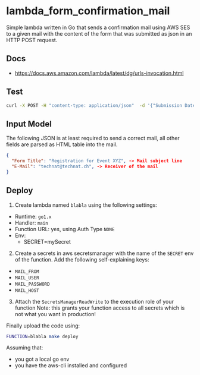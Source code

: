 # lambda_form_confirmation_mail

Simple lambda written in Go that sends a confirmation mail using AWS SES to a given mail with the content of the form that was submitted as json in an HTTP POST request.

## Docs

- <https://docs.aws.amazon.com/lambda/latest/dg/urls-invocation.html>

## Test

```bash
curl -X POST -H "content-type: application/json"  -d '{"Submission Date":"02.06.2016 10:23:54","Form Title":"Contact","Name":"Tim Schmitt","E-Mail":"test@beispiel.de","Phone":"0123/456789","Message":"Webhook-Formular-Submission!"}' https://f4sqdd35mf57m4msx3z3nr4c36priot.lambda-url.sa-east-1.on.aws
```

## Input Model

The following JSON is at least required to send a correct mail, all other fields are parsed as HTML table into the mail.

```json
{
  "Form Title": "Registration for Event XYZ", -> Mail subject line
  "E-Mail": "technat@technat.ch", -> Receiver of the mail
}
```

## Deploy

1. Create lambda named `blabla` using the following settings:

- Runtime: `go1.x`
- Handler: `main`
- Function URL: yes, using Auth Type `NONE`
- Env:
  - SECRET=mySecret

2. Create a secrets in aws secretsmanager with the name of the `SECRET` env of the function. Add the following self-explaining keys:

- `MAIL_FROM`
- `MAIL_USER`
- `MAIL_PASSWORD`
- `MAIL_HOST`

3. Attach the `SecretsManagerReadWrite` to the execution role of your function
Note: this grants your function access to all secrets which is not what you want in production!

Finally upload the code using:

```bash
FUNCTION=blabla make deploy
```

Assuming that:

- you got a local go env
- you have the aws-cli installed and configured
